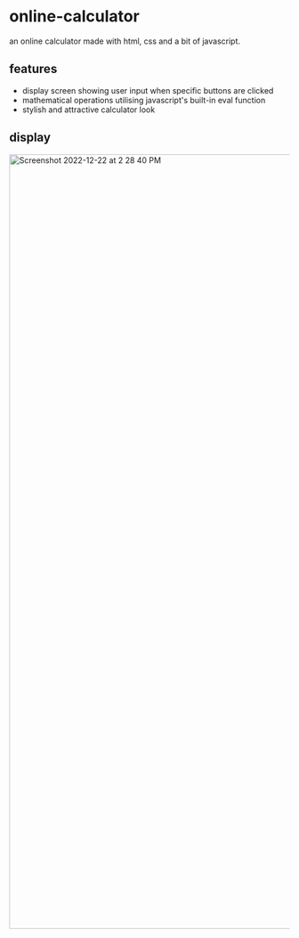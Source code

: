 # online-calculator
an online calculator made with html, css and a bit of javascript.

<h2>features</h2>
<ul>
  <li>display screen showing user input when specific buttons are clicked</li>
  <li>mathematical operations utilising javascript's built-in eval function</li>
  <li>stylish and attractive calculator look</li>
</ul>

<h2>display</h2>

[<img width="1391" alt="Screenshot 2022-12-22 at 2 28 40 PM" src="https://user-images.githubusercontent.com/90479534/209212341-5a65007d-cb5f-42b5-bef5-bf8f0e9ab33a.png">](https://myrahm.github.io/online-calculator/)
